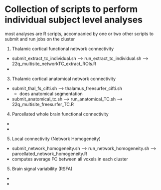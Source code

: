 # Collection of scripts to perform individual subject level analyses
most analyses are R scripts, accompanied by one or two other scripts to submit and run jobs on the cluster

1. Thalamic cortical functional network connectivity
  * submit_extract_tc_individual.sh --> run_extract_tc_individual.sh --> 22q_multisite_networkTC_extract_ROIs.R
  *

3. Thalamic cortical anatomical network connectivity
  * submit_thal_fs_cifti.sh --> thalamus_freesurfer_cifti.sh
    * does anatomical segmentation
  * submit_anatomical_tc.sh --> run_anatomical_TC.sh --> 22q_multisite_freesurfer_TC.R

4. Parcellated whole brain functional connectivity
  *
  * 

5. Local connectivity (Network Homogeneity)
  * submit_network_homogeneity.sh --> run_network_homogeneity.sh --> parcellated_network_homogeneity.R
  * computes average FC between all voxels in each cluster

5. Brain signal variability (RSFA)
  *
  *

